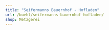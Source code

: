 ```yaml
---
title: "Seifermanns Bauernhof - Hofladen"
url: /buehl/seifermanns-bauernhof-hofladen/
shop: Metzgerei
---
```

